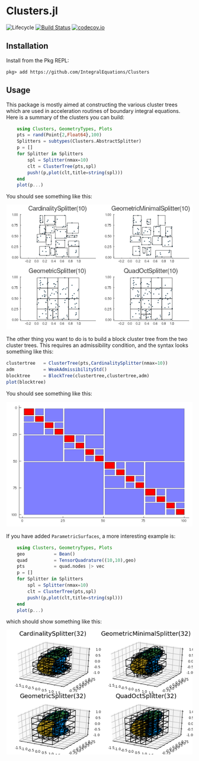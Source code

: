# Clusters.jl

![Lifecycle](https://img.shields.io/badge/lifecycle-experimental-orange.svg)<!--
![Lifecycle](https://img.shields.io/badge/lifecycle-maturing-blue.svg)
![Lifecycle](https://img.shields.io/badge/lifecycle-stable-green.svg)
![Lifecycle](https://img.shields.io/badge/lifecycle-retired-orange.svg)
![Lifecycle](https://img.shields.io/badge/lifecycle-archived-red.svg)
![Lifecycle](https://img.shields.io/badge/lifecycle-dormant-blue.svg) -->
[![Build Status](https://travis-ci.com/maltezfaria/Clusters.jl.svg?branch=master)](https://travis-ci.com/maltezfaria/Clusters.jl)
[![codecov.io](http://codecov.io/github/maltezfaria/Clusters.jl/coverage.svg?branch=master)](http://codecov.io/github/maltezfaria/Clusters.jl?branch=master)
<!--
[![Documentation](https://img.shields.io/badge/docs-stable-blue.svg)](https://maltezfaria.github.io/Clusters.jl/stable)
[![Documentation](https://img.shields.io/badge/docs-master-blue.svg)](https://maltezfaria.github.io/Clusters.jl/dev)
-->

## Installation
Install from the Pkg REPL:
```
pkg> add https://github.com/IntegralEquations/Clusters
```

## Usage

This package is mostly aimed at constructing the various cluster trees which are used in acceleration routines of boundary integral equations. Here is a summary of the clusters you can build:

```julia
    using Clusters, GeometryTypes, Plots
    pts = rand(Point{2,Float64},100)
    Splitters = subtypes(Clusters.AbstractSplitter)
    p = []
    for Splitter in Splitters
        spl = Splitter(nmax=10)
        clt = ClusterTree(pts,spl)
        push!(p,plot(clt,title=string(spl)))
    end
    plot(p...)
```
You should see something like this:

![Clusters](docs/src/figures/clusters.png "Clusters")

The other thing you want to do is to build a block cluster tree from the two cluster trees. This requires an admissibility condition, and the syntax looks something like this:

```julia
clustertree   = ClusterTree(pts,CardinalitySplitter(nmax=10))
adm           = WeakAdmissibilityStd()
blocktree     = BlockTree(clustertree,clustertree,adm)
plot(blocktree)
```
You should see something like this:

![BlockTree](docs/src/figures/blocktree.png "Block tree")

If you have added `ParametricSurfaces`, a more interesting example is:
```julia
    using Clusters, GeometryTypes, Plots
    geo           = Bean()
    quad          = TensorQuadrature((10,10),geo)
    pts           = quad.nodes |> vec
    p = []
    for Splitter in Splitters
        spl = Splitter(nmax=10)
        clt = ClusterTree(pts,spl)
        push!(p,plot(clt,title=string(spl)))
    end
    plot(p...)
```
which should show something like this:

![Clusters](docs/src/figures/clusters3d.png "Clusters")
